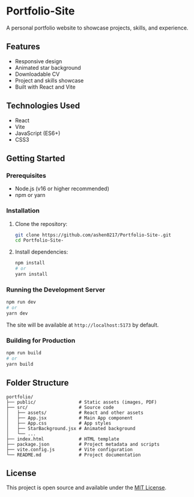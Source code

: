 # Portfolio-Site

A personal portfolio website to showcase projects, skills, and experience.

## Features

- Responsive design
- Animated star background
- Downloadable CV
- Project and skills showcase
- Built with React and Vite

## Technologies Used

- React
- Vite
- JavaScript (ES6+)
- CSS3

## Getting Started

### Prerequisites

- Node.js (v16 or higher recommended)
- npm or yarn

### Installation

1. Clone the repository:
   ```sh
   git clone https://github.com/ashen0217/Portfolio-Site-.git
   cd Portfolio-Site-
   ```
2. Install dependencies:
   ```sh
   npm install
   # or
   yarn install
   ```

### Running the Development Server

```sh
npm run dev
# or
yarn dev
```

The site will be available at `http://localhost:5173` by default.

### Building for Production

```sh
npm run build
# or
yarn build
```

## Folder Structure

```
portfolio/
├── public/                # Static assets (images, PDF)
├── src/                   # Source code
│   ├── assets/            # React and other assets
│   ├── App.jsx            # Main App component
│   ├── App.css            # App styles
│   ├── StarBackground.jsx # Animated background
│   └── ...
├── index.html             # HTML template
├── package.json           # Project metadata and scripts
├── vite.config.js         # Vite configuration
└── README.md              # Project documentation
```

## License

This project is open source and available under the [MIT License](LICENSE).
